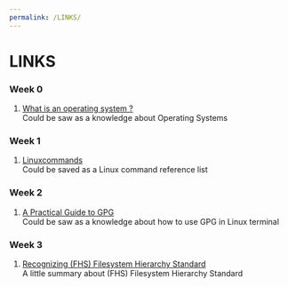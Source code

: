 ```yaml
---
permalink: /LINKS/
---
```


# LINKS

### Week 0
1. [What is an operating system ?](https://edu.gcfglobal.org/en/computerbasics/understanding-operating-systems/1/)<br>
Could be saw as a knowledge about Operating Systems

### Week 1
1. [Linuxcommands](http://cc.iiti.ac.in/docs/linuxcommands.pdf)<br>
Could be saved as a Linux command reference list

### Week 2
1. [A Practical Guide to GPG](https://www.linuxbabe.com/security/a-practical-guide-to-gpg-part-1-generate-your-keypair)<br>
Could be saw as a knowledge about how to use GPG in Linux terminal

### Week 3
1. [Recognizing (FHS) Filesystem Hierarchy Standard](https://tukangngipi.wordpress.com/2017/07/31/mengenal-fhs-filesystem-hierachy-standard/)<br>
A little summary about (FHS) Filesystem Hierarchy Standard
